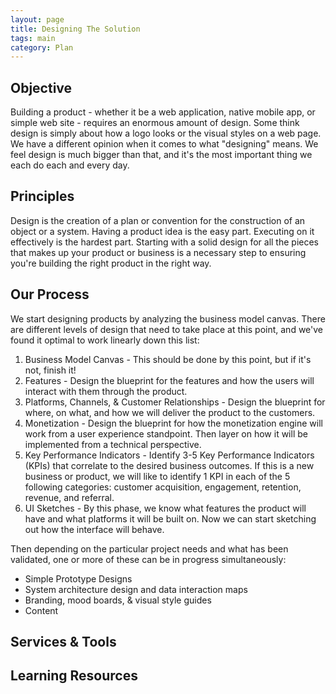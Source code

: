 ```yaml
---
layout: page
title: Designing The Solution
tags: main
category: Plan
---
```


## Objective
Building a product - whether it be a web application, native mobile app, or simple web site - requires an enormous amount of design. Some think design is simply about how a logo looks or the visual styles on a web page. We have a different opinion when it comes to what "designing" means. We feel design is much bigger than that, and it's the most important thing we each do each and every day. 

## Principles
Design is the creation of a plan or convention for the construction of an object or a system. Having a product idea is the easy part. Executing on it effectively is the hardest part. Starting with a solid design for all the pieces that makes up your product or business is a necessary step to ensuring you're building the right product in the right way. 

## Our Process
We start designing products by analyzing the business model canvas. There are different levels of design that need to take place at this point, and we've found it optimal to work linearly down this list:

1. Business Model Canvas - This should be done by this point, but if it's not, finish it!  
2. Features - Design the blueprint for the features and how the users will interact with them through the product. 
2. Platforms, Channels, & Customer Relationships - Design the blueprint for where, on what, and how we will deliver the product to the customers.
3. Monetization - Design the blueprint for how the monetization engine will work from a user experience standpoint. Then layer on how it will be implemented from a technical perspective.
4. Key Performance Indicators - Identify 3-5 Key Performance Indicators (KPIs) that correlate to the desired business outcomes. If this is a new business or product, we will like to identify 1 KPI in each of the 5 following categories: customer acquisition, engagement, retention, revenue, and referral. 
5. UI Sketches - By this phase, we know what features the product will have and what platforms it will be built on. Now we can start sketching out how the interface will behave.

Then depending on the particular project needs and what has been validated, one or more of these can be in progress simultaneously:

* Simple Prototype Designs
* System architecture design and data interaction maps
* Branding, mood boards, & visual style guides
* Content 

## Services & Tools

## Learning Resources